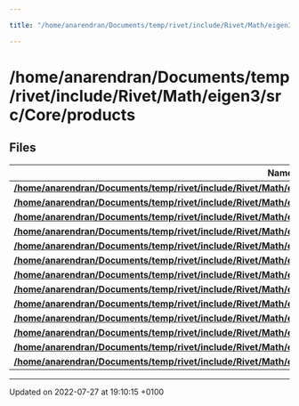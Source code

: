 ```yaml
---

title: "/home/anarendran/Documents/temp/rivet/include/Rivet/Math/eigen3/src/Core/products"

---
```


# /home/anarendran/Documents/temp/rivet/include/Rivet/Math/eigen3/src/Core/products



## Files

| Name           |
| -------------- |
| **[/home/anarendran/Documents/temp/rivet/include/Rivet/Math/eigen3/src/Core/products/GeneralBlockPanelKernel.h](http://example.org/files/generalblockpanelkernel_8h/#file-generalblockpanelkernel.h)**  |
| **[/home/anarendran/Documents/temp/rivet/include/Rivet/Math/eigen3/src/Core/products/GeneralMatrixMatrix.h](http://example.org/files/generalmatrixmatrix_8h/#file-generalmatrixmatrix.h)**  |
| **[/home/anarendran/Documents/temp/rivet/include/Rivet/Math/eigen3/src/Core/products/GeneralMatrixMatrixTriangular.h](http://example.org/files/generalmatrixmatrixtriangular_8h/#file-generalmatrixmatrixtriangular.h)**  |
| **[/home/anarendran/Documents/temp/rivet/include/Rivet/Math/eigen3/src/Core/products/GeneralMatrixVector.h](http://example.org/files/generalmatrixvector_8h/#file-generalmatrixvector.h)**  |
| **[/home/anarendran/Documents/temp/rivet/include/Rivet/Math/eigen3/src/Core/products/Parallelizer.h](http://example.org/files/parallelizer_8h/#file-parallelizer.h)**  |
| **[/home/anarendran/Documents/temp/rivet/include/Rivet/Math/eigen3/src/Core/products/SelfadjointMatrixMatrix.h](http://example.org/files/selfadjointmatrixmatrix_8h/#file-selfadjointmatrixmatrix.h)**  |
| **[/home/anarendran/Documents/temp/rivet/include/Rivet/Math/eigen3/src/Core/products/SelfadjointMatrixVector.h](http://example.org/files/selfadjointmatrixvector_8h/#file-selfadjointmatrixvector.h)**  |
| **[/home/anarendran/Documents/temp/rivet/include/Rivet/Math/eigen3/src/Core/products/SelfadjointProduct.h](http://example.org/files/selfadjointproduct_8h/#file-selfadjointproduct.h)**  |
| **[/home/anarendran/Documents/temp/rivet/include/Rivet/Math/eigen3/src/Core/products/SelfadjointRank2Update.h](http://example.org/files/selfadjointrank2update_8h/#file-selfadjointrank2update.h)**  |
| **[/home/anarendran/Documents/temp/rivet/include/Rivet/Math/eigen3/src/Core/products/TriangularMatrixMatrix.h](http://example.org/files/triangularmatrixmatrix_8h/#file-triangularmatrixmatrix.h)**  |
| **[/home/anarendran/Documents/temp/rivet/include/Rivet/Math/eigen3/src/Core/products/TriangularMatrixVector.h](http://example.org/files/triangularmatrixvector_8h/#file-triangularmatrixvector.h)**  |
| **[/home/anarendran/Documents/temp/rivet/include/Rivet/Math/eigen3/src/Core/products/TriangularSolverMatrix.h](http://example.org/files/triangularsolvermatrix_8h/#file-triangularsolvermatrix.h)**  |
| **[/home/anarendran/Documents/temp/rivet/include/Rivet/Math/eigen3/src/Core/products/TriangularSolverVector.h](http://example.org/files/triangularsolvervector_8h/#file-triangularsolvervector.h)**  |






-------------------------------

Updated on 2022-07-27 at 19:10:15 +0100
